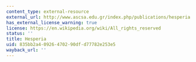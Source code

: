```yaml
---
content_type: external-resource
external_url: http://www.ascsa.edu.gr/index.php/publications/hesperia
has_external_license_warning: true
license: https://en.wikipedia.org/wiki/All_rights_reserved
status: ''
title: Hesperia
uid: 835bb2a4-0926-4702-90df-d77782e253e5
wayback_url: ''
---
```


